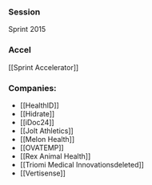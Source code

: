 
### Session
Sprint 2015

### Accel
[[Sprint Accelerator]]

### Companies:
- [[HealthID]]
- [[Hidrate]]
- [[iDoc24]]
- [[Jolt Athletics]]
- [[Melon Health]]
- [[OVATEMP]]
- [[Rex Animal Health]]
- [[Triomi Medical Innovationsdeleted]]
- [[Vertisense]]


